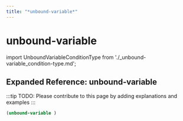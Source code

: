 ```yaml
---
title: "*unbound-variable*"
---
```


# unbound-variable

import UnboundVariableConditionType from './_unbound-variable_condition-type.md';

<UnboundVariableConditionType />

## Expanded Reference: unbound-variable

:::tip
TODO: Please contribute to this page by adding explanations and examples
:::

```lisp
(unbound-variable )
```
